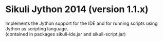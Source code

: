 Sikuli Jython 2014 (version 1.1.x)
===

Implements the Jython support for the IDE and for running scripts using Jython as scripting language.<br />
(contained in packages sikuli-ide.jar and sikuli-script.jar)

